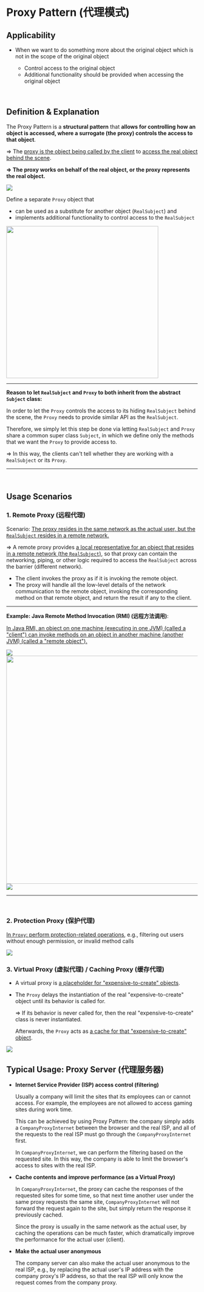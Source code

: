 # Proxy Pattern (代理模式)

## Applicability

* When we want to do something more about the original object which is not in the scope of the original object

  * Control access to the original object
  * Additional functionality should be provided when accessing the original object


<br>

## Definition & Explanation

The Proxy Pattern is a **structural pattern** that **allows for controlling how an object is accessed, where a surrogate (the proxy) controls the access to that object**.

=> The <u>proxy is the object being called by the client</u> to <u>access the real object behind the scene</u>.

**=> The proxy works on behalf of the real object, or the proxy represents the real object.**

<img src="https://github.com/Ziang-Lu/Design-Patterns/blob/master/3-Structural%20Patterns/6-Proxy%20Pattern/proxy_pattern_illustration.png?raw=true">

<br>

Define a separate `Proxy` object that

* can be used as a substitute for another object (`RealSubject`) and
* implements additional functionality to control access to the `RealSubject`

<img src="https://github.com/Ziang-Lu/Design-Patterns/blob/master/3-Structural%20Patterns/6-Proxy%20Pattern/proxy_pattern.png?raw=true" width="400px">

***

**Reason to let `RealSubject` and `Proxy` to both inherit from the abstract `Subject` class:**

In order to let the `Proxy` controls the access to its hiding `RealSubject` behind the scene, the `Proxy` needs to provide similar API as the `RealSubject`.

Therefore, we simply let this step be done via letting `RealSubject` and `Proxy` share a common super class `Subject`, in which we define only the methods that we want the `Proxy` to provide access to.

=> In this way, the clients can't tell whether they are working with a `RealSubject` or its `Proxy`.

***

<br>

## Usage Scenarios

### 1. Remote Proxy (远程代理)

Scenario: <u>The proxy resides in the same network as the actual user, but the `RealSubject` resides in a remote network.</u>

=> A remote proxy provides <u>a local representative for an object that resides in a remote network (the `RealSubject`)</u>, so that proxy can contain the networking, piping, or other logic required to access the `RealSubject` across the barrier (different network).

- The client invokes the proxy as if it is invoking the remote object.
- The proxy will handle all the low-level details of the network communication to the remote object, invoking the corresponding method on that remote object, and return the result if any to the client.

------

**Example: Java Remote Method Invocation (RMI) (远程方法调用)**:

<u>In Java RMI, an object on one machine (executing in one JVM) (called a "client") can invoke methods on an object in another machine (another JVM) (called a  "remote object").</u>

<img src="https://github.com/Ziang-Lu/Design-Patterns/blob/master/3-Structural%20Patterns/6-Proxy%20Pattern/Usage%201-Remote%20Proxy/remote_proxy.png?raw=true">

<img src="https://github.com/Ziang-Lu/Design-Patterns/blob/master/3-Structural%20Patterns/6-Proxy%20Pattern/Usage%201-Remote%20Proxy/java_rmi.png?raw=true" width="600px">

<img src="https://github.com/Ziang-Lu/Design-Patterns/blob/master/3-Structural%20Patterns/6-Proxy%20Pattern/Usage%201-Remote%20Proxy/example_class_diagram.png?raw=true">

***

<br>

### 2. Protection Proxy (保护代理)

<u>In `Proxy`: perform protection-related operations</u>, e.g., filtering out users without enough permission, or invalid method calls

<img src="https://github.com/Ziang-Lu/Design-Patterns/blob/master/3-Structural%20Patterns/6-Proxy%20Pattern/Usage%202-Protection%20Proxy/protection_proxy.png?raw=true">

### 3. Virtual Proxy (虚拟代理) / Caching Proxy (缓存代理)

* A virtual proxy is <u>a placeholder for "expensive-to-create" objects</u>.

* The `Proxy` delays the instantiation of the real "expensive-to-create" object until its behavior is called for.

  => If its behavior is never called for, then the real "expensive-to-create" class is never instantiated.

  Afterwards, the `Proxy` acts as <u>a cache for that "expensive-to-create" object</u>.

<img src="https://github.com/Ziang-Lu/Design-Patterns/blob/master/3-Structural%20Patterns/6-Proxy%20Pattern/Usage%203-Virtual%20Proxy/virtual_proxy.png?raw=true">

<br>

## Typical Usage: Proxy Server (代理服务器)

- **Internet Service Provider (ISP) access control (filtering)**

  Usually a company will limit the sites that its employees can or cannot access. For example, the employees are not allowed to access gaming sites during work time.

  This can be achieved by using Proxy Pattern: the company simply adds a `CompanyProxyInternet` between the browser and the real ISP, and all of the requests to the real ISP must go through the `CompanyProxyInternet` first.

  In `CompanyProxyInternet`, we can perform the filtering based on the requested site. In this way, the company is able to limit the browser's access to sites with the real ISP.

- **Cache contents and improve performance (as a Virtual Proxy)**

  In `CompanyProxyInternet`, the proxy can cache the responses of the requested sites for some time, so that next time another user under the same proxy requests the same site, `CompanyProxyInternet` will not forward the request again to the site, but simply return the response it previously cached.

  Since the proxy is usually in the same network as the actual user, by caching the operations can be much faster, which dramatically improve the performance for the actual user (client).

* **Make the actual user anonymous**

  The company server can also make the actual user anonymous to the real ISP, e.g., by replacing the actual user's IP address with the company proxy's IP address, so that the real ISP will only know the request comes from the company proxy.

<br>